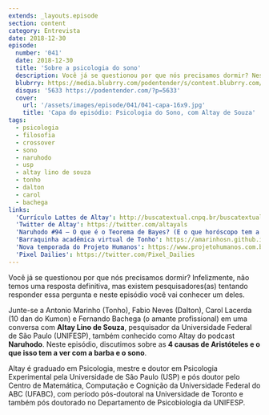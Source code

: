 ```yaml
---
extends: _layouts.episode
section: content
category: Entrevista
date: 2018-12-30
episode:
  number: '041'
  date: 2018-12-30
  title: 'Sobre a psicologia do sono'
  description: Você já se questionou por que nós precisamos dormir? Neste episódio, discutimos sobre as 4 causas de Aristóteles e o que isso tem a ver com a barba e o sono.
  blubrry: https://media.blubrry.com/podentender/s/content.blubrry.com/podentender/PODEntender_41.mp3
  disqus: '5633 https://podentender.com/?p=5633'
  cover:
    url: '/assets/images/episode/041/041-capa-16x9.jpg'
    title: 'Capa do episódio: Psicologia do Sono, com Altay de Souza'
tags:
  - psicologia
  - filosofia
  - crossover
  - sono
  - naruhodo
  - usp
  - altay lino de souza
  - tonho
  - dalton
  - carol
  - bachega
links:
  'Currículo Lattes de Altay': http://buscatextual.cnpq.br/buscatextual/visualizacv.do?id=K4702840H9
  'Twitter de Altay': https://twitter.com/altayals
  'Naruhodo #94 – O que é o Teorema de Bayes? (E o que horóscopo tem a ver com isso?)': https://www.b9.com.br/78405/naruhodo-94-o-que-e-o-teorema-de-bayes-e-o-que-horoscopo-tem-a-ver-com-isso/
  'Barraquinha acadêmica virtual de Tonho': https://amarinhosn.github.io/
  'Nova temporada do Projeto Humanos': https://www.projetohumanos.com.br/
  'Pixel Dailies': https://twitter.com/Pixel_Dailies
---
```

Você já se questionou por que nós precisamos dormir? Infelizmente, não temos uma resposta definitiva,
mas existem pesquisadores(as) tentando responder essa pergunta e neste episódio você vai conhecer um deles.

Junte-se a Antonio Marinho (Tonho), Fabio Neves (Dalton), Carol Lacerda (10 dan do Kumon) e
Fernando Bachega (o amante profissional) em uma conversa com **Altay Lino de Souza**, pesquisador da
Universidade Federal de São Paulo (UNIFESP), também conhecido como Altay do podcast **Naruhodo**.
Neste episódio, discutimos sobre as **4 causas de Aristóteles e o que isso tem a ver com a barba e o sono**.

Altay é graduado em Psicologia, mestre e doutor em Psicologia Experimental pela Universidade de
São Paulo (USP) e pós doutor pelo Centro de Matemática, Computação e Cognição da Universidade Federal
do ABC (UFABC), com período pós-doutoral na Universidade de Toronto e também pós doutorado no
Departamento de Psicobiologia da UNIFESP.
